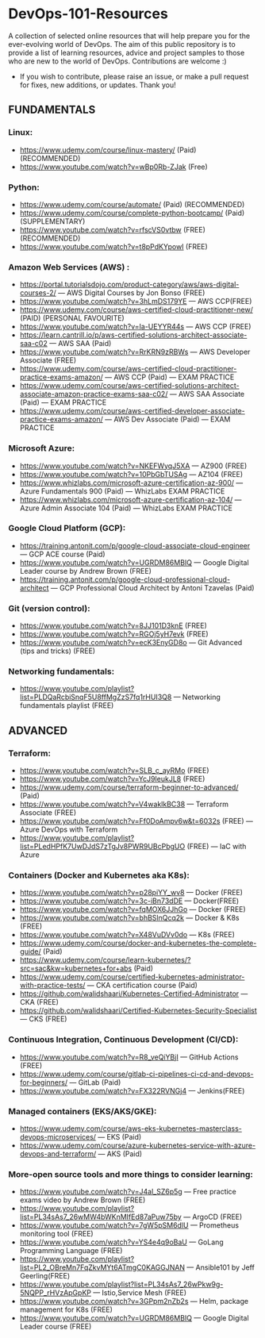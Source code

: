 # DevOps-101-Resources

A collection of selected online resources that will help prepare you for the ever-evolving world of DevOps. The aim of this public repository is to provide a list of learning resources, advice and project samples to those who are new to the world of DevOps. Contributions are welcome :) 

- If you wish to contribute, please raise an issue, or make a pull request for fixes, new additions, or updates. Thank you!

## FUNDAMENTALS

### Linux:
- https://www.udemy.com/course/linux-mastery/ (Paid) (RECOMMENDED)
- https://www.youtube.com/watch?v=wBp0Rb-ZJak (Free)

### Python:
- https://www.udemy.com/course/automate/ (Paid) (RECOMMENDED)
- https://www.udemy.com/course/complete-python-bootcamp/ (Paid) (SUPPLEMENTARY)
- https://www.youtube.com/watch?v=rfscVS0vtbw (FREE) (RECOMMENDED)
- https://www.youtube.com/watch?v=t8pPdKYpowI (FREE)

### Amazon Web Services (AWS) :
- https://portal.tutorialsdojo.com/product-category/aws/aws-digital-courses-2/ — AWS Digital Courses by Jon Bonso (FREE)
- https://www.youtube.com/watch?v=3hLmDS179YE — AWS CCP(FREE)
- https://www.udemy.com/course/aws-certified-cloud-practitioner-new/ (PAID) (PERSONAL FAVOURITE)
- https://www.youtube.com/watch?v=Ia-UEYYR44s — AWS CCP (FREE)
- https://learn.cantrill.io/p/aws-certified-solutions-architect-associate-saa-c02 — AWS SAA (Paid)
- https://www.youtube.com/watch?v=RrKRN9zRBWs — AWS Developer Associate (FREE)
- https://www.udemy.com/course/aws-certified-cloud-practitioner-practice-exams-amazon/ — AWS CCP (Paid) — EXAM PRACTICE
- https://www.udemy.com/course/aws-certified-solutions-architect-associate-amazon-practice-exams-saa-c02/ — AWS SAA Associate (Paid) — EXAM PRACTICE
- https://www.udemy.com/course/aws-certified-developer-associate-practice-exams-amazon/ — AWS Dev Associate (Paid) — EXAM PRACTICE

### Microsoft Azure:
- https://www.youtube.com/watch?v=NKEFWyqJ5XA — AZ900 (FREE)
- https://www.youtube.com/watch?v=10PbGbTUSAg — AZ104 (FREE)
- https://www.whizlabs.com/microsoft-azure-certification-az-900/ — Azure Fundamentals 900 (Paid) — WhizLabs EXAM PRACTICE
- https://www.whizlabs.com/microsoft-azure-certification-az-104/ — Azure Admin Associate 104 (Paid) — WhizLabs EXAM PRACTICE

### Google Cloud Platform (GCP):
- https://training.antonit.com/p/google-cloud-associate-cloud-engineer — GCP ACE course (Paid)
- https://www.youtube.com/watch?v=UGRDM86MBIQ — Google Digital Leader course by Andrew Brown (FREE)
- https://training.antonit.com/p/google-cloud-professional-cloud-architect — GCP Professional Cloud Architect by Antoni Tzavelas (Paid)

### Git (version control):
- https://www.youtube.com/watch?v=8JJ101D3knE (FREE)
- https://www.youtube.com/watch?v=RGOj5yH7evk (FREE)
- https://www.youtube.com/watch?v=ecK3EnyGD8o — Git Advanced (tips and tricks) (FREE)

### Networking fundamentals:
- https://www.youtube.com/playlist?list=PLDQaRcbiSnqF5U8ffMgZzS7fq1rHUI3Q8 — Networking fundamentals playlist (FREE)

## ADVANCED

### Terraform:
- https://www.youtube.com/watch?v=SLB_c_ayRMo (FREE)
- https://www.youtube.com/watch?v=YcJ9IeukJL8 (FREE)
- https://www.udemy.com/course/terraform-beginner-to-advanced/ (Paid)
- https://www.youtube.com/watch?v=V4waklkBC38 — Terraform Associate (FREE)
- https://www.youtube.com/watch?v=Ff0DoAmpv6w&t=6032s (FREE) — Azure DevOps with Terraform
- https://www.youtube.com/playlist?list=PLedHPfK7UwDJdS7zTgJv8PWR9UBcPbgUO (FREE) — IaC with Azure

### Containers (Docker and Kubernetes aka K8s):

- https://www.youtube.com/watch?v=p28piYY_wv8 — Docker (FREE)
- https://www.youtube.com/watch?v=3c-iBn73dDE — Docker(FREE)
- https://www.youtube.com/watch?v=fqMOX6JJhGo — Docker (FREE)
- https://www.youtube.com/watch?v=bhBSlnQcq2k — Docker & K8s (FREE)
- https://www.youtube.com/watch?v=X48VuDVv0do — K8s (FREE)
- https://www.udemy.com/course/docker-and-kubernetes-the-complete-guide/ (Paid)
- https://www.udemy.com/course/learn-kubernetes/?src=sac&kw=kubernetes+for+abs (Paid)
- https://www.udemy.com/course/certified-kubernetes-administrator-with-practice-tests/ — CKA certification course (Paid)
- https://github.com/walidshaari/Kubernetes-Certified-Administrator — CKA (FREE)
- https://github.com/walidshaari/Certified-Kubernetes-Security-Specialist — CKS (FREE)

### Continuous Integration, Continuous Development (CI/CD):

- https://www.youtube.com/watch?v=R8_veQiYBjI — GitHub Actions (FREE)
- https://www.udemy.com/course/gitlab-ci-pipelines-ci-cd-and-devops-for-beginners/ — GitLab (Paid)
- https://www.youtube.com/watch?v=FX322RVNGj4 — Jenkins(FREE)

### Managed containers (EKS/AKS/GKE):

- https://www.udemy.com/course/aws-eks-kubernetes-masterclass-devops-microservices/ — EKS (Paid)
- https://www.udemy.com/course/azure-kubernetes-service-with-azure-devops-and-terraform/ — AKS (Paid)

### More-open source tools and more things to consider learning:

- https://www.youtube.com/watch?v=J4al_SZ6p5g — Free practice exams video by Andrew Brown (FREE)
- https://www.youtube.com/playlist?list=PL34sAs7_26wMW4bWKnMIfEd87aPuw75by — ArgoCD (FREE)
- https://www.youtube.com/watch?v=7gW5pSM6dlU — Prometheus monitoring tool (FREE)
- https://www.youtube.com/watch?v=YS4e4q9oBaU — GoLang Programming Language (FREE)
- https://www.youtube.com/playlist?list=PL2_OBreMn7FqZkvMYt6ATmgC0KAGGJNAN — Ansible101 by Jeff Geerling(FREE)
- https://www.youtube.com/playlist?list=PL34sAs7_26wPkw9g-5NQPP_rHVzApGpKP — Istio,Service Mesh (FREE)
- https://www.youtube.com/watch?v=3GPpm2nZb2s — Helm, package management for K8s (FREE)
- https://www.youtube.com/watch?v=UGRDM86MBIQ — Google Digital Leader course (FREE)